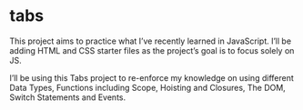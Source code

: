 # tabs

This project aims to practice what I’ve recently learned in JavaScript. I’ll be adding HTML and CSS starter files as the project’s goal is to focus solely on JS.

I’ll be using this Tabs project to re-enforce my knowledge on using different Data Types, Functions including Scope, Hoisting and Closures, The DOM, Switch Statements and Events.
